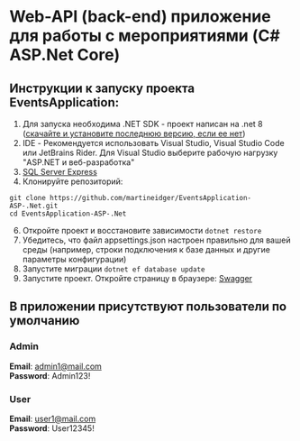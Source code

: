 # Web-API (back-end) приложение для работы с мероприятиями (C# ASP.Net Core)

## **Инструкции к запуску проекта EventsApplication:**
1. Для запуска необходима .NET SDK - проект написан на .net 8 ([скачайте и установите последнюю версию, если ее нет](https://dotnet.microsoft.com/en-us/download))
2. IDE - Рекомендуется использовать Visual Studio, Visual Studio Code или JetBrains Rider. Для Visual Studio выберите рабочую нагрузку "ASP.NET и веб-разработка"
3. [SQL Server Express](https://www.microsoft.com/en-us/sql-server/sql-server-downloads)
4. Клонируйте репозиторий:
  ```
  git clone https://github.com/martineidger/EventsApplication-ASP-.Net.git
  cd EventsApplication-ASP-.Net
  ```
6. Откройте проект и восстановите зависимости `dotnet restore`
7. Убедитесь, что файл appsettings.json настроен правильно для вашей среды (например, строки подключения к базе данных и другие параметры конфигурации)
8. Запустите миграции `dotnet ef database update`
9. Запустите проект. Откройте страницу в браузере:
    [Swagger](https://localhost:7230/swagger/index.html)

## В приложении присутствуют пользователи по умолчанию
### Admin
**Email**: admin1@mail.com    
**Password**: Admin123!
### User 
**Email**: user1@mail.com    
**Password**: User12345!
